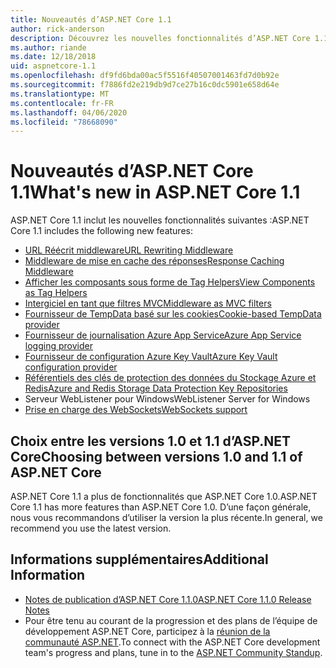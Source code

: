 ```yaml
---
title: Nouveautés d’ASP.NET Core 1.1
author: rick-anderson
description: Découvrez les nouvelles fonctionnalités d’ASP.NET Core 1.1.
ms.author: riande
ms.date: 12/18/2018
uid: aspnetcore-1.1
ms.openlocfilehash: df9fd6bda00ac5f5516f40507001463fd7d0b92e
ms.sourcegitcommit: f7886fd2e219db9d7ce27b16c0dc5901e658d64e
ms.translationtype: MT
ms.contentlocale: fr-FR
ms.lasthandoff: 04/06/2020
ms.locfileid: "78668090"
---
```

# <a name="whats-new-in-aspnet-core-11"></a><span data-ttu-id="f2d35-103">Nouveautés d’ASP.NET Core 1.1</span><span class="sxs-lookup"><span data-stu-id="f2d35-103">What's new in ASP.NET Core 1.1</span></span>

<span data-ttu-id="f2d35-104">ASP.NET Core 1.1 inclut les nouvelles fonctionnalités suivantes :</span><span class="sxs-lookup"><span data-stu-id="f2d35-104">ASP.NET Core 1.1 includes the following new features:</span></span>

- [<span data-ttu-id="f2d35-105">URL Réécrit middleware</span><span class="sxs-lookup"><span data-stu-id="f2d35-105">URL Rewriting Middleware</span></span>](xref:fundamentals/url-rewriting)
- [<span data-ttu-id="f2d35-106">Middleware de mise en cache des réponses</span><span class="sxs-lookup"><span data-stu-id="f2d35-106">Response Caching Middleware</span></span>](xref:performance/caching/middleware)
- [<span data-ttu-id="f2d35-107">Afficher les composants sous forme de Tag Helpers</span><span class="sxs-lookup"><span data-stu-id="f2d35-107">View Components as Tag Helpers</span></span>](xref:mvc/views/view-components#invoking-a-view-component-as-a-tag-helper)
- [<span data-ttu-id="f2d35-108">Intergiciel en tant que filtres MVC</span><span class="sxs-lookup"><span data-stu-id="f2d35-108">Middleware as MVC filters</span></span>](xref:mvc/controllers/filters#using-middleware-in-the-filter-pipeline)
- [<span data-ttu-id="f2d35-109">Fournisseur de TempData basé sur les cookies</span><span class="sxs-lookup"><span data-stu-id="f2d35-109">Cookie-based TempData provider</span></span>](xref:fundamentals/app-state#tempdata)
- [<span data-ttu-id="f2d35-110">Fournisseur de journalisation Azure App Service</span><span class="sxs-lookup"><span data-stu-id="f2d35-110">Azure App Service logging provider</span></span>](xref:fundamentals/logging/index#azure-app-service-provider)
- [<span data-ttu-id="f2d35-111">Fournisseur de configuration Azure Key Vault</span><span class="sxs-lookup"><span data-stu-id="f2d35-111">Azure Key Vault configuration provider</span></span>](xref:security/key-vault-configuration)
- [<span data-ttu-id="f2d35-112">Référentiels des clés de protection des données du Stockage Azure et Redis</span><span class="sxs-lookup"><span data-stu-id="f2d35-112">Azure and Redis Storage Data Protection Key Repositories</span></span>](xref:security/data-protection/implementation/key-storage-providers)
- <span data-ttu-id="f2d35-113">Serveur WebListener pour Windows</span><span class="sxs-lookup"><span data-stu-id="f2d35-113">WebListener Server for Windows</span></span>
- [<span data-ttu-id="f2d35-114">Prise en charge des WebSockets</span><span class="sxs-lookup"><span data-stu-id="f2d35-114">WebSockets support</span></span>](xref:fundamentals/websockets)

## <a name="choosing-between-versions-10-and-11-of-aspnet-core"></a><span data-ttu-id="f2d35-115">Choix entre les versions 1.0 et 1.1 d’ASP.NET Core</span><span class="sxs-lookup"><span data-stu-id="f2d35-115">Choosing between versions 1.0 and 1.1 of ASP.NET Core</span></span>

<span data-ttu-id="f2d35-116">ASP.NET Core 1.1 a plus de fonctionnalités que ASP.NET Core 1.0.</span><span class="sxs-lookup"><span data-stu-id="f2d35-116">ASP.NET Core 1.1 has more features than ASP.NET Core 1.0.</span></span> <span data-ttu-id="f2d35-117">D’une façon générale, nous vous recommandons d’utiliser la version la plus récente.</span><span class="sxs-lookup"><span data-stu-id="f2d35-117">In general, we recommend you use the latest version.</span></span>

## <a name="additional-information"></a><span data-ttu-id="f2d35-118">Informations supplémentaires</span><span class="sxs-lookup"><span data-stu-id="f2d35-118">Additional Information</span></span>

- [<span data-ttu-id="f2d35-119">Notes de publication d’ASP.NET Core 1.1.0</span><span class="sxs-lookup"><span data-stu-id="f2d35-119">ASP.NET Core 1.1.0 Release Notes</span></span>](https://github.com/dotnet/aspnetcore/releases/tag/1.1.0)
- <span data-ttu-id="f2d35-120">Pour être tenu au courant de la progression et des plans de l’équipe de développement ASP.NET Core, participez à la [réunion de la communauté ASP.NET](https://live.asp.net/).</span><span class="sxs-lookup"><span data-stu-id="f2d35-120">To connect with the ASP.NET Core development team's progress and plans, tune in to the [ASP.NET Community Standup](https://live.asp.net/).</span></span>
